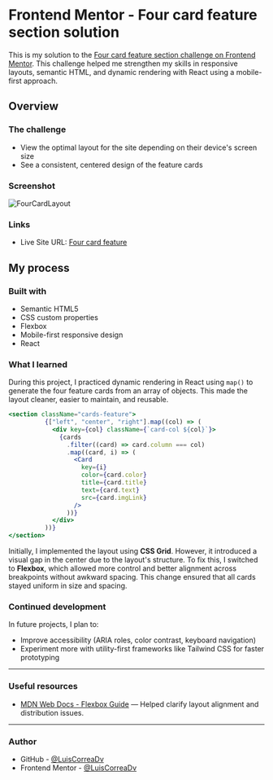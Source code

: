 # Frontend Mentor - Four card feature section solution

This is my solution to the [Four card feature section challenge on Frontend Mentor](https://www.frontendmentor.io/challenges/four-card-feature-section-weK1eFYK). This challenge helped me strengthen my skills in responsive layouts, semantic HTML, and dynamic rendering with React using a mobile-first approach.

## Overview

### The challenge

- View the optimal layout for the site depending on their device's screen size
- See a consistent, centered design of the feature cards

### Screenshot

![FourCardLayout](https://github.com/user-attachments/assets/8f2678b5-1abf-48ca-8345-7fd2470c9698)

### Links

- Live Site URL: [Four card feature](https://four-card-section-with-react.vercel.app/)

## My process

### Built with

- Semantic HTML5
- CSS custom properties
- Flexbox
- Mobile-first responsive design
- React

### What I learned

During this project, I practiced dynamic rendering in React using `map()` to generate the four feature cards from an array of objects. This made the layout cleaner, easier to maintain, and reusable.

```jsx
<section className="cards-feature">
          {["left", "center", "right"].map((col) => (
            <div key={col} className={`card-col ${col}`}>
              {cards
                .filter((card) => card.column === col)
                .map((card, i) => (
                  <Card
                    key={i}
                    color={card.color}
                    title={card.title}
                    text={card.text}
                    src={card.imgLink}
                  />
                ))}
            </div>
          ))}
</section>
```
Initially, I implemented the layout using **CSS Grid**. However, it introduced a visual gap in the center due to the layout's structure. To fix this, I switched to **Flexbox**, which allowed more control and better alignment across breakpoints without awkward spacing. This change ensured that all cards stayed uniform in size and spacing.

### Continued development

In future projects, I plan to:

- Improve accessibility (ARIA roles, color contrast, keyboard navigation)
- Experiment more with utility-first frameworks like Tailwind CSS for faster prototyping

---

### Useful resources

- [MDN Web Docs - Flexbox Guide](https://developer.mozilla.org/en-US/docs/Web/CSS/CSS_flexible_box_layout/Basic_Concepts_of_Flexbox) — Helped clarify layout alignment and distribution issues.

---

### Author

- GitHub - [@LuisCorreaDv](https://github.com/LuisCorreaDv)
- Frontend Mentor - [@LuisCorreaDv](https://www.frontendmentor.io/profile/LuisCorreaDv)


